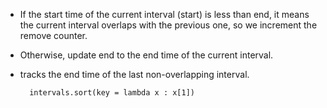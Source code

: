 - If the start time of the current interval (start) is less than end, it means the current interval overlaps with the previous one, so we increment the remove counter.
- Otherwise, update end to the end time of the current interval. 


- tracks the end time of the last non-overlapping interval. 

        intervals.sort(key = lambda x : x[1])


